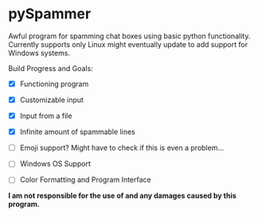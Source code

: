 # pySpammer
Awful program for spamming chat boxes using basic python functionality. Currently supports only Linux might eventually update to add support for Windows systems.

Build Progress and Goals:
- [x] Functioning program
- [x] Customizable input
- [x] Input from a file
- [x] Infinite amount of spammable lines
- [ ] Emoji support? Might have to check if this is even a problem...
- [ ] Windows OS Support
- [ ] Color Formatting and Program Interface


**I am not responsible for the use of and any damages caused by this program.**  
